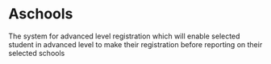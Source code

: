 # Aschools
The system for advanced level registration which will enable selected student in advanced level to make their registration before reporting on their selected schools
